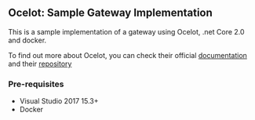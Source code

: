 ## Ocelot: Sample Gateway Implementation

This is a sample implementation of a gateway using Ocelot, .net Core 2.0 and docker.

To find out more about Ocelot, you can check their official [documentation](http://ocelot.readthedocs.io) and their [repository](https://github.com/TomPallister/Ocelot)

### Pre-requisites

* Visual Studio 2017 15.3+
* Docker